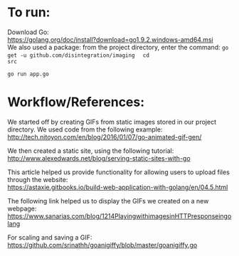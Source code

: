 <h1>
To run:  
</h1>

Download Go:  
https://golang.org/doc/install?download=go1.9.2.windows-amd64.msi   
We also used a package: from the project directory, enter the command: <code>go get -u github.com/disintegration/imaging  </code>
<code>
cd src  
go run app.go
</code>

<h1>
Workflow/References:  
</h1>

We started off by creating GIFs from static images stored in our project directory. We used code from the following example:  
http://tech.nitoyon.com/en/blog/2016/01/07/go-animated-gif-gen/

We then created a static site, using the following tutorial:  
http://www.alexedwards.net/blog/serving-static-sites-with-go  

This article helped us provide functionality for allowing users to upload files through the website:  
https://astaxie.gitbooks.io/build-web-application-with-golang/en/04.5.html  

The following link helped us to display the GIFs we created on a new webpage:  
https://www.sanarias.com/blog/1214PlayingwithimagesinHTTPresponseingolang  

For scaling and saving a GIF:  
https://github.com/srinathh/goanigiffy/blob/master/goanigiffy.go
